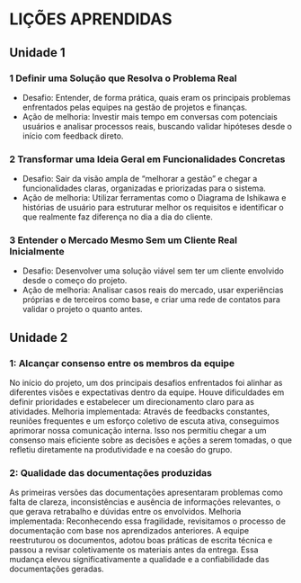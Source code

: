 # LIÇÕES APRENDIDAS
## Unidade 1
### 1 Definir uma Solução que Resolva o Problema Real
<ul>
<li>Desafio: Entender, de forma prática, quais eram os principais problemas enfrentados pelas equipes na gestão de projetos e finanças.</li>
<li>Ação de melhoria: Investir mais tempo em conversas com potenciais usuários e analisar processos reais, buscando validar hipóteses desde o início com feedback direto.</li>
</ul>

### 2 Transformar uma Ideia Geral em Funcionalidades Concretas
<ul>
<li>Desafio: Sair da visão ampla de “melhorar a gestão” e chegar a funcionalidades claras, organizadas e priorizadas para o sistema.</li>
<li>Ação de melhoria: Utilizar ferramentas como o Diagrama de Ishikawa e histórias de usuário para estruturar melhor os requisitos e identificar o que realmente faz diferença no dia a dia do cliente.</li>
</ul>

### 3 Entender o Mercado Mesmo Sem um Cliente Real Inicialmente
<ul>
<li>Desafio: Desenvolver uma solução viável sem ter um cliente envolvido desde o começo do projeto.</li>
<li>Ação de melhoria: Analisar casos reais do mercado, usar experiências próprias e de terceiros como base, e criar uma rede de contatos para validar o projeto o quanto antes.
</li>
</ul>

## Unidade 2
### 1: Alcançar consenso entre os membros da equipe
No início do projeto, um dos principais desafios enfrentados foi alinhar as diferentes visões e expectativas dentro da equipe. Houve dificuldades em definir prioridades e estabelecer um direcionamento claro para as atividades.
Melhoria implementada: Através de feedbacks constantes, reuniões frequentes e um esforço coletivo de escuta ativa, conseguimos aprimorar nossa comunicação interna. Isso nos permitiu chegar a um consenso mais eficiente sobre as decisões e ações a serem tomadas, o que refletiu diretamente na produtividade e na coesão do grupo.

### 2: Qualidade das documentações produzidas
As primeiras versões das documentações apresentaram problemas como falta de clareza, inconsistências e ausência de informações relevantes, o que gerava retrabalho e dúvidas entre os envolvidos.
Melhoria implementada: Reconhecendo essa fragilidade, revisitamos o processo de documentação com base nos aprendizados anteriores. A equipe reestruturou os documentos, adotou boas práticas de escrita técnica e passou a revisar coletivamente os materiais antes da entrega. Essa mudança elevou significativamente a qualidade e a confiabilidade das documentações geradas.